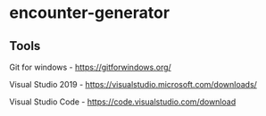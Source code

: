 # encounter-generator

## Tools

Git for windows - https://gitforwindows.org/

Visual Studio 2019 - https://visualstudio.microsoft.com/downloads/

Visual Studio Code - https://code.visualstudio.com/download

